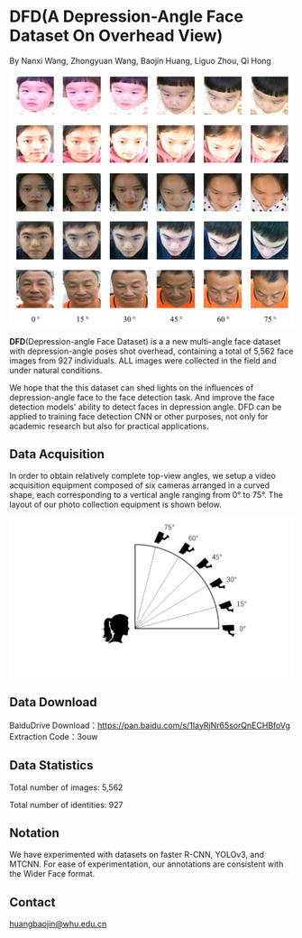 # DFD(A Depression-Angle Face Dataset On Overhead View)



By Nanxi Wang, Zhongyuan Wang, Baojin Huang, Liguo Zhou, Qi Hong



<div align=center>
	<img src="./images/1.png"> 
</div>

**DFD**(Depression-angle Face Dataset) is a  a new  multi-angle face dataset with depression-angle poses shot overhead, containing a total of 5,562 face images from 927 individuals. ALL images were collected in the field and under natural conditions.

We hope that the this dataset can shed lights on the influences of depression-angle face to the face detection task. And improve the face detection models' ability  to detect faces in depression angle. DFD can be applied to training face detection CNN or other purposes, not only for academic research but also for practical applications. 

## **Data Acquisition**

In order to obtain relatively complete top-view angles, we setup a video acquisition equipment composed of six cameras arranged in a curved shape, each corresponding to a vertical angle ranging from 0° to 75°. The layout of our photo collection equipment is shown below.

<div align=center>
	<img src="./images/2.png"> 
</div>

## Data Download

 BaiduDrive Download：https://pan.baidu.com/s/1IayRjNr65sorQnECHBfoVg Extraction Code：3ouw



## Data Statistics

Total number of images: 5,562

Total number of identities: 927

## Notation

We have experimented with datasets on faster R-CNN, YOLOv3, and MTCNN. For ease of experimentation, our annotations are consistent with the Wider Face format.

## Contact

huangbaojin@whu.edu.cn

